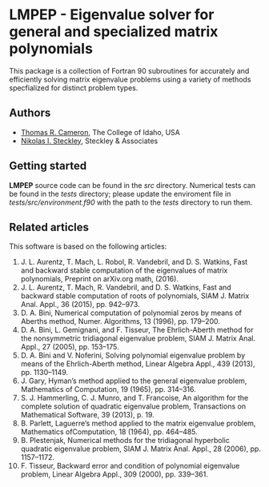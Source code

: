 # LMPEP - Eigenvalue solver for general and specialized matrix polynomials #
This package is a collection of Fortran 90 subroutines for accurately 
and efficiently solving matrix eigenvalue problems using a variety of methods specfialized for distinct problem types.

## Authors ##
- [Thomas R. Cameron](http://thomasrcameron.com/), 
The College of Idaho, USA
- [Nikolas I. Steckley](http://www.nsteckley.com), 
Steckley & Associates


## Getting started ##
__LMPEP__ source code can be found in the _src_ directory. Numerical tests can be found in the _tests_ directory; please update the enviroment file in _tests/src/environment.f90_ with the path to the _tests_ directory to run them.

## Related articles ##
This software is based on the following articles:

 1. J. L. Aurentz, T. Mach, L. Robol, R. Vandebril, and D. S. Watkins, Fast and backward stable computation of the eigenvalues of matrix polynomials, Preprint on arXiv.org math, (2016).
 2. J. L. Aurentz, T. Mach, R. Vandebril, and D. S. Watkins, Fast and backward stable computation of roots of polynomials, SIAM J. Matrix Anal. Appl., 36 (2015), pp. 942–973.
 3. D. A. Bini, Numerical computation of polynomial zeros by means of Aberths method, Numer. Algorithms, 13 (1996), pp. 179–200.
 4. D. A. Bini, L. Gemignani, and F. Tisseur, The Ehrlich-Aberth method for the nonsymmetric tridiagonal eigenvalue problem, SIAM J. Matrix Anal. Appl., 27 (2005), pp. 153–175.
 5. D. A. Bini and V. Noferini, Solving polynomial eigenvalue problem by means of the Ehrlich-Aberth method, Linear Algebra Appl., 439 (2013), pp. 1130–1149.
 6. J. Gary, Hyman’s method applied to the general eigenvalue problem, Mathematics of Computation, 19 (1965), pp. 314–316.
 7. S. J. Hammerling, C. J. Munro, and T. Francoise, An algorithm for the complete solution of quadratic eigenvalue problem, Transactions on Mathematical Software, 39 (2013), p. 19.
 8. B. Parlett, Laguerre’s method applied to the matrix eigenvalue problem, Mathematics ofComputation, 18 (1964), pp. 464–485.
 9. B. Plestenjak, Numerical methods for the tridiagonal hyperbolic quadratic eigenvalue problem, SIAM J. Matrix Anal. Appl., 28 (2006), pp. 1157–1172.
 10. F. Tisseur, Backward error and condition of polynomial eigenvalue problem, Linear Algebra Appl., 309 (2000), pp. 339–361.
